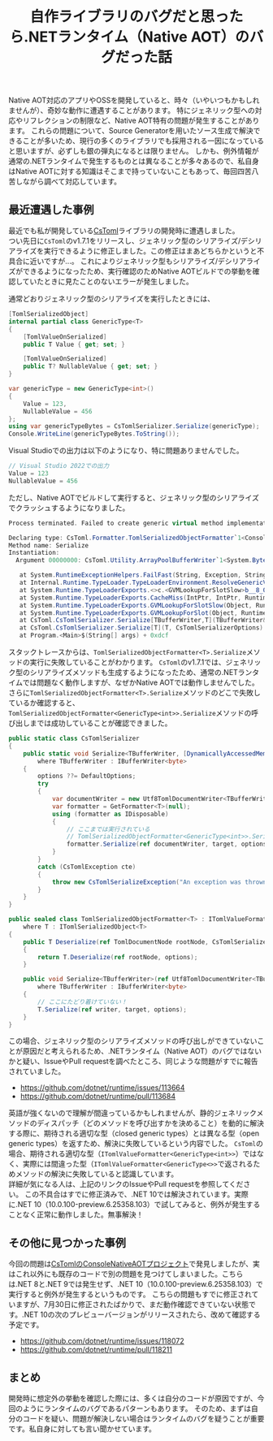 ﻿---
title: 自作ライブラリのバグだと思ったら.NETランタイム（Native AOT）のバグだった話
url: /20250810
$namespace: Blog.Pages
$inherit: PostComponent
---

Native AOT対応のアプリやOSSを開発していると、時々（いやいつもかもしれませんが）、奇妙な動作に遭遇することがあります。
特にジェネリック型への対応やリフレクションの制限など、Native AOT特有の問題が発生することがあります。
これらの問題について、Source Generatorを用いたソース生成で解決できることが多いため、現行の多くのライブラリでも採用される一因になっていると思いますが、必ずしも銀の弾丸になるとは限りません。
しかも、例外情報が通常の.NETランタイムで発生するものとは異なることが多々あるので、私自身はNative AOTに対する知識はそこまで持っていないこともあって、毎回四苦八苦しながら調べて対応しています。

## 最近遭遇した事例

最近でも私が開発している[CsToml](https://github.com/prozolic/CsToml)ライブラリの開発時に遭遇しました。  
つい先日に`CsToml`のv1.7.1をリリースし、ジェネリック型のシリアライズ/デシリアライズを実行できるように修正しました。この修正はまあどちらかというと不具合に近いですが...。
これによりジェネリック型もシリアライズ/デシリアライズができるようになったため、実行確認のためNative AOTビルドでの挙動を確認していたときに見たことのないエラーが発生しました。

通常どおりジェネリック型のシリアライズを実行したときには、

```csharp
[TomlSerializedObject]
internal partial class GenericType<T>
{
    [TomlValueOnSerialized]
    public T Value { get; set; }

    [TomlValueOnSerialized]
    public T? NullableValue { get; set; }
}
```

```csharp
var genericType = new GenericType<int>()
{
    Value = 123,
    NullableValue = 456
};
using var genericTypeBytes = CsTomlSerializer.Serialize(genericType);
Console.WriteLine(genericTypeBytes.ToString());
```

Visual Studioでの出力は以下のようになり、特に問題ありませんでした。

```csharp
// Visual Studio 2022での出力
Value = 123
NullableValue = 456
```

ただし、Native AOTでビルドして実行すると、ジェネリック型のシリアライズでクラッシュするようになりました。

```csharp
Process terminated. Failed to create generic virtual method implementation

Declaring type: CsToml.Formatter.TomlSerializedObjectFormatter`1<ConsoleNativeAOT.GenericType`1<System.Int32>>
Method name: Serialize
Instantiation:
  Argument 00000000: CsToml.Utility.ArrayPoolBufferWriter`1<System.Byte>

   at System.RuntimeExceptionHelpers.FailFast(String, Exception, String, RhFailFastReason, IntPtr, IntPtr) + 0x249
   at Internal.Runtime.TypeLoader.TypeLoaderEnvironment.ResolveGenericVirtualMethodTarget(RuntimeTypeHandle, RuntimeMethodHandle) + 0x256
   at System.Runtime.TypeLoaderExports.<>c.<GVMLookupForSlotSlow>b__8_0(IntPtr, IntPtr, Object, IntPtr&) + 0x3e
   at System.Runtime.TypeLoaderExports.CacheMiss(IntPtr, IntPtr, RuntimeObjectFactory, Object) + 0x3c
   at System.Runtime.TypeLoaderExports.GVMLookupForSlotSlow(Object, RuntimeMethodHandle) + 0x68
   at System.Runtime.TypeLoaderExports.GVMLookupForSlot(Object, RuntimeMethodHandle) + 0x91
   at CsToml.CsTomlSerializer.Serialize[TBufferWriter,T](TBufferWriter&, T, CsTomlSerializerOptions) + 0xd9
   at CsToml.CsTomlSerializer.Serialize[T](T, CsTomlSerializerOptions) + 0xf7
   at Program.<Main>$(String[] args) + 0xdcf
```

スタックトレースからは、`TomlSerializedObjectFormatter<T>.Serialize`メソッドの実行に失敗していることがわかります。
`CsToml`のv1.7.1では、ジェネリック型のシリアライズメソッドも生成するようになったため、通常の.NETランタイムでは問題なく動作しますが、なぜかNative AOTでは動作しませんでした。
さらに`TomlSerializedObjectFormatter<T>.Serialize`メソッドのどこで失敗しているか確認すると、`TomlSerializedObjectFormatter<GenericType<int>>.Serialize`メソッドの呼び出しまでは成功していることが確認できました。

```csharp
public static class CsTomlSerializer
{
    public static void Serialize<TBufferWriter, [DynamicallyAccessedMembers(DynamicallyAccessedMemberTypes.All)] T>(ref TBufferWriter bufferWriter, T target, CsTomlSerializerOptions? options = null)
        where TBufferWriter : IBufferWriter<byte>
    {
        options ??= DefaultOptions;
        try
        {
            var documentWriter = new Utf8TomlDocumentWriter<TBufferWriter>(ref bufferWriter);
            var formatter = GetFormatter<T>(null);
            using (formatter as IDisposable)
            {
                // ここまでは実行されている
                // TomlSerializedObjectFormatter<GenericType<int>>.Serializeメソッドを呼び出そうとして例外が発生している？
                formatter.Serialize(ref documentWriter, target, options);
            }
        }
        catch (CsTomlException cte)
        {
            throw new CsTomlSerializeException("An exception was thrown while serializing TOML. See the 'ParseExceptions' property for details about any errors.", cte);
        }
    }
}

public sealed class TomlSerializedObjectFormatter<T> : ITomlValueFormatter<T>
    where T : ITomlSerializedObject<T>
{
    public T Deserialize(ref TomlDocumentNode rootNode, CsTomlSerializerOptions options)
    {
        return T.Deserialize(ref rootNode, options);
    }

    public void Serialize<TBufferWriter>(ref Utf8TomlDocumentWriter<TBufferWriter> writer, T target, CsTomlSerializerOptions options)
        where TBufferWriter : IBufferWriter<byte>
    {
        // ここにたどり着けていない！
        T.Serialize(ref writer, target, options);
    }
}
```

この場合、ジェネリック型のシリアライズメソッドの呼び出しができていないことが原因だと考えられるため、.NETランタイム（Native AOT）のバグではないかと疑い、IssueやPull requestを調べたところ、同じような問題がすでに報告されていました。

- https://github.com/dotnet/runtime/issues/113664
- https://github.com/dotnet/runtime/pull/113684

英語が強くないので理解が間違っているかもしれませんが、静的ジェネリックメソッドのディスパッチ（どのメソッドを呼び出すかを決めること）を動的に解決する際に、期待される適切な型（closed generic types）とは異なる型（open generic types）を返すため、解決に失敗しているという内容でした。
 `CsToml`の場合、期待される適切な型（`ITomlValueFormatter<GenericType<int>>`）ではなく、実際には間違った型（`ITomlValueFormatter<GenericType<>>`で返されるためメソッドの解決に失敗していると認識しています。  
詳細が気になる人は、上記のリンクのIssueやPull requestを参照してください。
この不具合はすでに修正済みで、.NET 10では解決されています。実際に.NET 10（10.0.100-preview.6.25358.103）で試してみると、例外が発生することなく正常に動作しました。無事解決！

## その他に見つかった事例

今回の問題は[CsTomlのConsoleNativeAOTプロジェクト](https://github.com/prozolic/CsToml/tree/eba9c6c417e7b4d73425ece97c85e3c2c9cf7e9a/sandbox/ConsoleNativeAOT)で発見しましたが、実はこれ以外にも既存のコードで別の問題を見つけてしまいました。こちらは.NET 8と.NET 9では発生せず、.NET 10（10.0.100-preview.6.25358.103）で実行すると例外が発生するというものです。
こちらの問題もすでに修正されていますが、7月30日に修正されたばかりで、まだ動作確認できていない状態です。.NET 10の次のプレビューバージョンがリリースされたら、改めて確認する予定です。

- https://github.com/dotnet/runtime/issues/118072
- https://github.com/dotnet/runtime/pull/118211


## まとめ

開発時に想定外の挙動を確認した際には、多くは自分のコードが原因ですが、今回のようにランタイムのバグであるパターンもあります。
そのため、まずは自分のコードを疑い、問題が解決しない場合はランタイムのバグを疑うことが重要です。私自身に対しても言い聞かせています。
